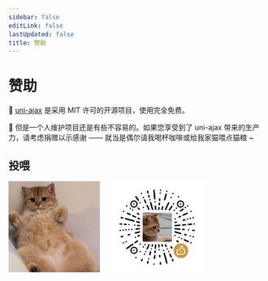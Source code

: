 ```yaml
---
sidebar: false
editLink: false
lastUpdated: false
title: 赞助
---
```


# 赞助

🎐 [uni-ajax](https://github.com/ponjs/uni-ajax) 是采用 MIT 许可的开源项目，使用完全免费。

🧀 但是一个人维护项目还是有些不容易的。如果您享受到了 uni-ajax 带来的生产力，请考虑捐赠以示感谢 —— 就当是偶尔请我喝杯咖啡或给我家猫喂点猫粮 ~

## 投喂

<div style="display: flex; align-items: center">
  <img style="object-fit: cover; width: calc(50% - 12px); max-width: 180px" src="./cheese.jpg" />
  <img style="object-fit: cover; width: calc(50% - 12px); max-width: 180px; margin-left: 24px" src="./sponsor-qrode.jpg" />
</div>
